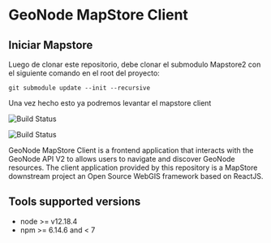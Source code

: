 # GeoNode MapStore Client

## Iniciar Mapstore

Luego de clonar este repositorio, debe clonar el submodulo Mapstore2 con el siguiente comando en el root del proyecto:

```shell
git submodule update --init --recursive
```

Una vez hecho esto ya podremos levantar el mapstore client

![Build Status](https://github.com/GeoNode/geonode-mapstore-client/actions/workflows/build.yml/badge.svg)

![Build Status](https://github.com/GeoNode/geonode-mapstore-client/actions/workflows/test.yml/badge.svg)

GeoNode MapStore Client is a frontend application that interacts with the GeoNode API V2 to allows users to navigate and discover GeoNode resources. The client application provided by this repository is a MapStore downstream project an Open Source WebGIS framework based on ReactJS. 

## Tools supported versions

- node >= v12.18.4
- npm >= 6.14.6 and < 7

